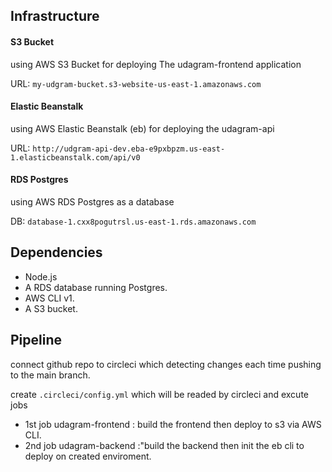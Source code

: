 ## Infrastructure

#### S3 Bucket

using AWS S3 Bucket for deploying The udagram-frontend application

URL: `my-udgram-bucket.s3-website-us-east-1.amazonaws.com`

#### Elastic Beanstalk

using AWS Elastic Beanstalk (eb) for deploying the udagram-api

URL: `http://udgram-api-dev.eba-e9pxbpzm.us-east-1.elasticbeanstalk.com/api/v0`

#### RDS Postgres

using AWS RDS Postgres as a database

DB: `database-1.cxx8pogutrsl.us-east-1.rds.amazonaws.com`

## Dependencies

- Node.js
- A RDS database running Postgres.
- AWS CLI v1.
- A S3 bucket.

## Pipeline

connect github repo to circleci which detecting changes each time pushing to the main branch.

create `.circleci/config.yml` which will be readed by circleci and excute jobs

- 1st job udagram-frontend : build the frontend then deploy to s3 via AWS CLI.
- 2nd job udagram-backend :"build the backend then init the eb cli to deploy on created enviroment.
